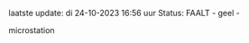 laatste update: 
di 24-10-2023 16:56   uur 
Status: FAALT - geel - 
<div class="service Y">microstation</div>